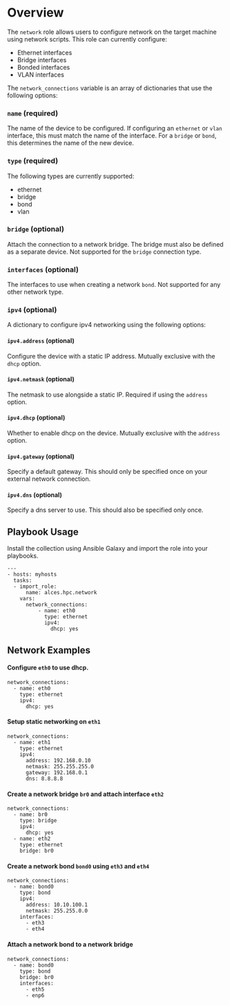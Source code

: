 # Overview
The `network` role allows users to configure network on the target machine using network scripts. This role can currently configure:

- Ethernet interfaces
- Bridge interfaces
- Bonded interfaces
- VLAN interfaces

The `network_connections` variable is an array of dictionaries that use the following options:
### `name` (required)
The name of the device to be configured. If configuring an `ethernet` or `vlan` interface, this must match the name of the interface. For a `bridge` or `bond`, this determines the name of the new device.

### `type` (required)
The following types are currently supported:

- ethernet
- bridge
- bond
- vlan

### `bridge` (optional)
Attach the connection to a network bridge. The bridge must also be defined as a separate device. Not supported for the `bridge` connection type.

### `interfaces` (optional)
The interfaces to use when creating a network `bond`. Not supported for any other network type.

### `ipv4` (optional)
A dictionary to configure ipv4 networking using the following options:

#### `ipv4.address` (optional)
Configure the device with a static IP address. Mutually exclusive with the `dhcp` option.

#### `ipv4.netmask` (optional)
The netmask to use alongside a static IP. Required if using the `address` option.

#### `ipv4.dhcp` (optional)
Whether to enable dhcp on the device. Mutually exclusive with the `address` option.

#### `ipv4.gateway` (optional)
Specify a default gateway. This should only be specified once on your external network connection.

#### `ipv4.dns` (optional)
Specify a dns server to use.  This should also be specified only once.

## Playbook Usage
Install the collection using Ansible Galaxy and import the role into your playbooks.
```
---
- hosts: myhosts
  tasks:
  - import_role:
      name: alces.hpc.network
    vars:
      network_connections:
          - name: eth0
            type: ethernet
            ipv4:
              dhcp: yes
```

## Network Examples
#### Configure `eth0` to use dhcp.
```
network_connections:
  - name: eth0
    type: ethernet
    ipv4:
      dhcp: yes
``` 

#### Setup static networking on `eth1`
```
network_connections:
  - name: eth1
    type: ethernet
    ipv4:
      address: 192.168.0.10
      netmask: 255.255.255.0
      gateway: 192.168.0.1
      dns: 8.8.8.8
```

#### Create a network bridge `br0` and attach interface `eth2`
```
network_connections:
  - name: br0
    type: bridge
    ipv4:
      dhcp: yes
  - name: eth2
    type: ethernet
    bridge: br0
```

#### Create a network bond `bond0` using `eth3` and `eth4`
```
network_connections:
  - name: bond0
    type: bond
    ipv4:
      address: 10.10.100.1
      netmask: 255.255.0.0
    interfaces:
      - eth3
      - eth4
```

#### Attach a network bond to a network bridge
```
network_connections:
  - name: bond0
    type: bond
    bridge: br0
    interfaces:
      - eth5
      - enp6
```
